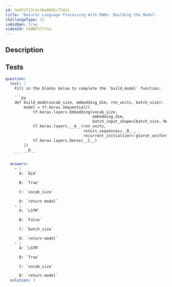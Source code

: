 ```yaml
---
id: 5e8f2f13c4cdbe86b5c72da1
title: 'Natural Language Processing With RNNs: Building the Model'
challengeType: 11
isHidden: true
videoId: 32WBFS7lfsw
---
```


## Description
<section id='description'>
</section>

## Tests
<section id='tests'>

```yml
question:
  text: |
    Fill in the blanks below to complete the `build_model` function:

    ```py
    def build_mode(vocab_size, embedding_dim, rnn_units, batch_size):
        model = tf.keras.Sequential([
            tf.keras.layers.Embedding(vocab_size,
                                      embedding_dim, 
                                      batch_input_shape=[batch_size, None]),
            tf.keras.layers.__A__(rnn_units,
                                  return_sequences=__B__,
                                  recurrent_initializer='glorot_uniform),
            tf.keras.layers.Dense(__C__)
        ])
        __D__
    ```

  answers:
    - |
      A: `ELU`

      B: `True`

      C: `vocab_size`

      D: `return model`
    - |
      A: `LSTM`

      B: `False`

      C: `batch_size`

      D: `return model`
    - |
      A: `LSTM`

      B: `True`

      C: `vocab_size`

      D: `return model`
  solution: 3
```

</section>

